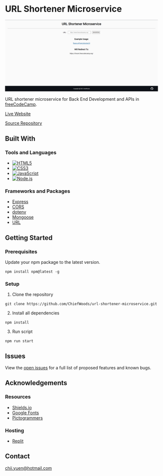 # URL Shortener Microservice

![Landing Screenshot](images/landing_screenshot.png)

URL shortener microservice for Back End Development and APIs in [freeCodeCamp](https://www.freecodecamp.org/learn/).

[Live Website](https://url-shortener-microservice.chiefwoods.repl.co/)

[Source Repository](https://github.com/ChiefWoods/url-shortener-microservice)

## Built With

### Tools and Languages

- [![HTML5](https://img.shields.io/badge/HTML5-white?style=for-the-badge&logo=html5)](https://html5.org/)
- [![CSS3](https://img.shields.io/badge/CSS3-306AF1?style=for-the-badge&logo=css3)](https://www.w3.org/Style/CSS/Overview.en.html)
- [![JavaScript](https://img.shields.io/badge/Javascript-black?style=for-the-badge&logo=javascript)](https://js.org/index.html)
- [![Node.js](https://img.shields.io/badge/Node.js-233056?style=for-the-badge&logo=nodedotjs)](https://nodejs.org/en)

### Frameworks and Packages

- [Express](https://expressjs.com/)
- [CORS](https://github.com/expressjs/cors)
- [dotenv](https://github.com/motdotla/dotenv)
- [Mongoose](https://mongoosejs.com/)
- [URL](https://github.com/defunctzombie/node-url)

## Getting Started

### Prerequisites

Update your npm package to the latest version.
```
npm install npm@latest -g
```

### Setup

1. Clone the repository
```
git clone https://github.com/ChiefWoods/url-shortener-microservice.git
```
2. Install all dependencies
```
npm install
```
3. Run script
```
npm run start
```

## Issues

View the [open issues](https://github.com/ChiefWoods/url-shortener-microservice/issues) for a full list of proposed features and known bugs.

## Acknowledgements

### Resources

- [Shields.io](https://shields.io/)
- [Google Fonts](https://fonts.google.com/)
- [Pictogrammers](https://pictogrammers.com/)

### Hosting

- [Replit](https://replit.com/)

## Contact

[chii.yuen@hotmail.com](mailto:chii.yuen@hotmail.com)
